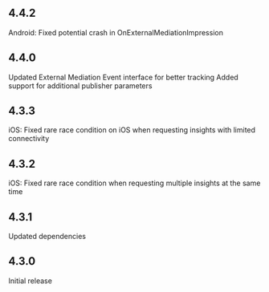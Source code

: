 ## 4.4.2
Android: Fixed potential crash in OnExternalMediationImpression

## 4.4.0
Updated External Mediation Event interface for better tracking
Added support for additional publisher parameters

## 4.3.3
iOS: Fixed rare race condition on iOS when requesting insights with limited connectivity

## 4.3.2
iOS: Fixed rare race condition when requesting multiple insights at the same time

## 4.3.1
Updated dependencies

## 4.3.0
Initial release

